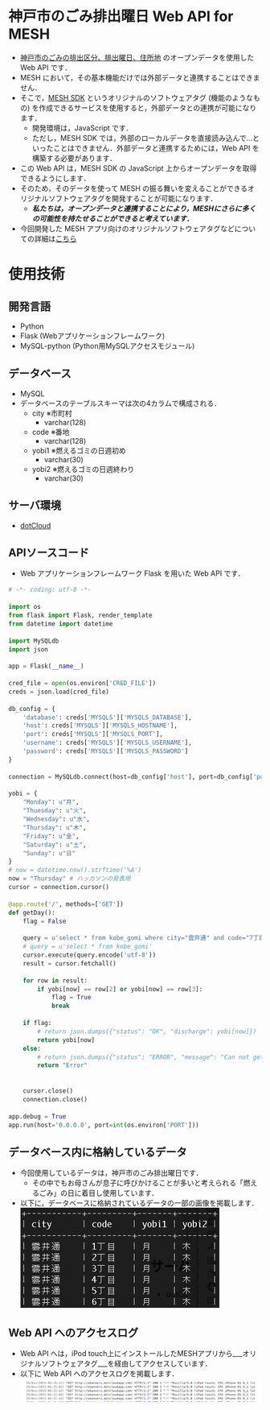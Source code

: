 # 神戸市のごみ排出曜日 Web API for MESH
* [神戸市のごみの排出区分、排出曜日、住所地](http://www.city.kobe.lg.jp/information/opendata/catalogue.html) のオープンデータを使用した Web API です．
* MESH において，その基本機能だけでは外部データと連携することはできません．
* そこで，[MESH SDK](https://meshprj.com/sdk/) というオリジナルのソフトウェアタグ (機能のようなもの) を作成できるサービスを使用すると，外部データとの連携が可能になります．
  * 開発環境は，JavaScript です．
  * ただし，MESH SDK では，外部のローカルデータを直接読み込んで…といったことはできません．外部データと連携するためには，Web API を構築する必要があります．
* この Web API は，MESH SDK の JavaScript 上からオープンデータを取得できるようにします．
* そのため，そのデータを使って MESH の振る舞いを変えることができるオリジナルソフトウェアタグを開発することが可能になります．
  * ___私たちは，オープンデータと連携することにより，MESHにさらに多くの可能性を持たせることができると考えています．___
* 今回開発した MESH アプリ向けのオリジナルソフトウェアタグなどについての詳細は[こちら](http://example.com)

# 使用技術
## 開発言語
* Python
* Flask (Webアプリケーションフレームワーク)
* MySQL-python (Python用MySQLアクセスモジュール)

## データベース
* MySQL
* データベースのテーブルスキーマは次の4カラムで構成される．
  * city ※市町村
    * varchar(128)
  * code ※番地
    * varchar(128)
  * yobi1 ※燃えるゴミの日週初め
    * varchar(30)
  * yobi2 ※燃えるゴミの日週終わり
    * varchar(30)

## サーバ環境
* [dotCloud](https://www.dotcloud.com/)

## APIソースコード
* Web アプリケーションフレームワーク Flask を用いた Web API です．

```python
# -*- coding: utf-8 -*-

import os
from flask import Flask, render_template
from datetime import datetime

import MySQLdb
import json

app = Flask(__name__)

cred_file = open(os.environ['CRED_FILE'])
creds = json.load(cred_file)

db_config = {
    'database': creds['MYSQLS']['MYSQLS_DATABASE'],
    'host': creds['MYSQLS']['MYSQLS_HOSTNAME'],
    'port': creds['MYSQLS']['MYSQLS_PORT'],
    'username': creds['MYSQLS']['MYSQLS_USERNAME'],
    'password': creds['MYSQLS']['MYSQLS_PASSWORD']
}

connection = MySQLdb.connect(host=db_config['host'], port=db_config['port'], db=db_config['database'], user=db_config['username'], passwd=db_config['password'], charset="utf8")

yobi = {
    "Monday": u"月",
    "Thuesday": u"火",
    "Wednesday": u"水",
    "Thursday": u"木",
    "Friday": u"金",
    "Saturday": u"土",
    "Sunday": u"日"
}
# now = datetime.now().strftime('%A')
now = "Thursday" # ハッカソンの発表用
cursor = connection.cursor()

@app.route('/', methods=['GET'])
def getDay():
    flag = False

    query = u'select * from kobe_gomi where city="雲井通" and code="7丁目"'
    # query = u'select * from kobe_gomi'
    cursor.execute(query.encode('utf-8'))
    result = cursor.fetchall()

    for row in result:
        if yobi[now] == row[2] or yobi[now] == row[3]:
            flag = True
            break

    if flag:
        # return json.dumps({"status": "OK", "discharge": yobi[now]})
        return yobi[now]
    else:
        # return json.dumps({"status": "ERROR", "message": "Can not get discharge date."})
        return "Error"


    cursor.close()
    connection.close()

app.debug = True
app.run(host='0.0.0.0', port=int(os.environ['PORT']))
```

## データベース内に格納しているデータ
* 今回使用しているデータは，神戸市のごみ排出曜日です．
  * その中でもお母さんが息子に呼びかけることが多いと考えられる「燃えるごみ」の日に着目し使用しています．
* 以下に，データベースに格納されているデータの一部の画像を掲載します．
![神戸市の燃えるごみの日](https://github.com/jphacks/KB_06/blob/software_readme/Promotion/Images/Dev_Software/example_data.png "神戸市の燃えるごみの日")

## Web API へのアクセスログ
* Web API へは，iPod touch上にインストールしたMESHアプリから___オリジナルソフトウェアタグ___を経由してアクセスしています．
* 以下に Web API へのアクセスログを掲載します．
![Web API へのアクセス](https://github.com/jphacks/KB_06/blob/software_readme/Promotion/Images/Dev_Software/access_log.png "Web API へのアクセス")
